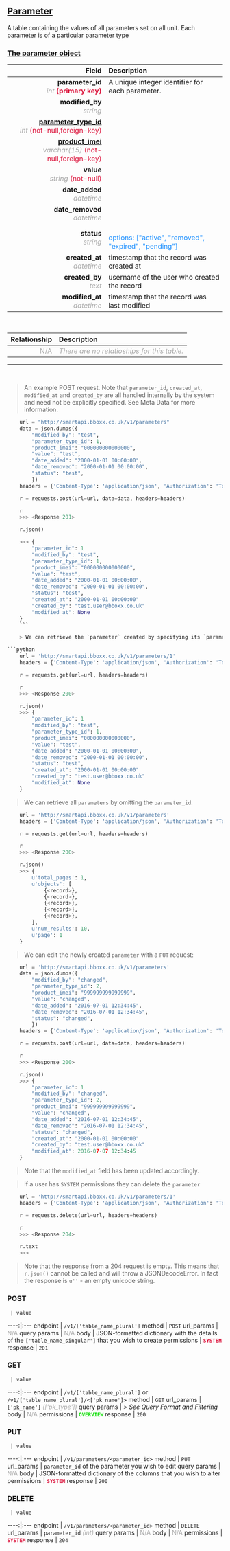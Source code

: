 ## <u>Parameter</u>
A table containing the values of all parameters set on all unit. Each parameter is of a particular parameter type


### <u>The parameter object</u>

Field | Description
------:|:------------
__parameter_id__ <br><font color="DarkGray">_int_</font> <font color="Crimson">__(primary key)__</font> | A unique integer identifier for each parameter.
__modified_by__ <br><font color="DarkGray">_string_</font> <font color="Crimson"></font> | 
__<a href="/#parameter-type">parameter_type_id</a>__ <br><font color="DarkGray">_int_</font> <font color="Crimson">(not-null,foreign-key)</font> | 
__<a href="/#product">product_imei</a>__ <br><font color="DarkGray">_varchar(15)_</font> <font color="Crimson">(not-null,foreign-key)</font> | 
__value__ <br><font color="DarkGray">_string_</font> <font color="Crimson">(not-null)</font> | 
__date_added__ <br><font color="DarkGray">_datetime_</font> <font color="Crimson"></font> | 
__date_removed__ <br><font color="DarkGray">_datetime_</font> <font color="Crimson"></font> | 
__status__ <br><font color="DarkGray">_string_</font> <font color="Crimson"></font> | <br><font color="DodgerBlue">options: ["active", "removed", "expired", "pending"]</font>
__created_at__  <br><font color="DarkGray">_datetime_</font> | timestamp that the record was created at
__created_by__  <br><font color="DarkGray">_text_</font>| username of the user who created the record
__modified_at__ <br><font color="DarkGray">_datetime_</font>| timestamp that the record was last modified


<br>

Relationship | Description
-------------:|:------------
<font color="DarkGray">N/A</font> | <font color="DarkGray">_There are no relatioships for this table._</font>

<hr>
<br>

> An example POST request. Note that `parameter_id`, `created_at`, `modified_at` and `created_by` are all handled internally by the system and need not be explicitly specified. See Meta Data for more information.

```python
    url = "http://smartapi.bboxx.co.uk/v1/parameters"
    data = json.dumps({
		"modified_by": "test",
		"parameter_type_id": 1,
		"product_imei": "000000000000000",
		"value": "test",
		"date_added": "2000-01-01 00:00:00",
		"date_removed": "2000-01-01 00:00:00",
		"status": "test",
		})
    headers = {'Content-Type': 'application/json', 'Authorization': 'Token token=' + <valid_token>}

    r = requests.post(url=url, data=data, headers=headers)

    r
    >>> <Response 201>

    r.json()

    >>> {
		"parameter_id": 1
		"modified_by": "test",
		"parameter_type_id": 1,
		"product_imei": "000000000000000",
		"value": "test",
		"date_added": "2000-01-01 00:00:00",
		"date_removed": "2000-01-01 00:00:00",
		"status": "test",
		"created_at": "2000-01-01 00:00:00"
		"created_by": "test.user@bboxx.co.uk"
		"modified_at": None
	}
    ```

    > We can retrieve the `parameter` created by specifying its `parameter_id` in the request url:

```python
    url = 'http://smartapi.bboxx.co.uk/v1/parameters/1'
    headers = {'Content-Type': 'application/json', 'Authorization': 'Token token=' + <valid_token>}

    r = requests.get(url=url, headers=headers)

    r
    >>> <Response 200>

    r.json()
    >>> {
		"parameter_id": 1
		"modified_by": "test",
		"parameter_type_id": 1,
		"product_imei": "000000000000000",
		"value": "test",
		"date_added": "2000-01-01 00:00:00",
		"date_removed": "2000-01-01 00:00:00",
		"status": "test",
		"created_at": "2000-01-01 00:00:00"
		"created_by": "test.user@bboxx.co.uk"
		"modified_at": None
	}
```

> We can retrieve all `parameters` by omitting the `parameter_id`:

```python
    url = 'http://smartapi.bboxx.co.uk/v1/parameters'
    headers = {'Content-Type': 'application/json', 'Authorization': 'Token token=' + <valid_token>}

    r = requests.get(url=url, headers=headers)

    r
    >>> <Response 200>

    r.json()
    >>> {
        u'total_pages': 1,
        u'objects': [
            {<record>},
            {<record>},
            {<record>},
            {<record>},
            {<record>},
        ],
        u'num_results': 10,
        u'page': 1
    }
```

> We can edit the newly created `parameter` with a `PUT` request:

```python
    url = 'http://smartapi.bboxx.co.uk/v1/parameters'
    data = json.dumps({
		"modified_by": "changed",
		"parameter_type_id": 2,
		"product_imei": "999999999999999",
		"value": "changed",
		"date_added": "2016-07-01 12:34:45",
		"date_removed": "2016-07-01 12:34:45",
		"status": "changed",
		})
    headers = {'Content-Type': 'application/json', 'Authorization': 'Token token=' + <valid_token>}

    r = requests.post(url=url, data=data, headers=headers)

    r
    >>> <Response 200>

    r.json()
    >>> {
		"parameter_id": 1
		"modified_by": "changed",
		"parameter_type_id": 2,
		"product_imei": "999999999999999",
		"value": "changed",
		"date_added": "2016-07-01 12:34:45",
		"date_removed": "2016-07-01 12:34:45",
		"status": "changed",
		"created_at": "2000-01-01 00:00:00"
		"created_by": "test.user@bboxx.co.uk"
		"modified_at": 2016-07-07 12:34:45
	}
```
> Note that the `modified_at` field has been updated accordingly.

> If a user has `SYSTEM` permissions they can delete the `parameter`

```python
    url = 'http://smartapi.bboxx.co.uk/v1/parameters/1'
    headers = {'Content-Type': 'application/json', 'Authorization': 'Token token=' + <valid_token>}

    r = requests.delete(url=url, headers=headers)

    r
    >>> <Response 204>

    r.text
    >>>
```
> Note that the response from a 204 request is empty. This means that `r.json()` cannot be called and will throw a JSONDecodeError. In fact the response is `u''` - an empty unicode string.



### POST
     | value
 ----:|:---
endpoint | `/v1/['table_name_plural']`
method | `POST`
url_params | <font color="DarkGray">N/A</font>
query params | <font color="DarkGray">N/A</font>
body | JSON-formatted dictionary with the details of the `['table_name_singular']` that you wish to create
permissions | <font color="Crimson">__`SYSTEM`__</font>
response | `201`

### GET
     | value
 ----:|:---
endpoint | `/v1/['table_name_plural']` or `/v1/['table_name_plural']/<['pk_name']>`
method | `GET`
url_params | `['pk_name']` <font color="DarkGray">_(['pk_type'])_</font>
query params | *> See Query Format and Filtering*
body | <font color="DarkGray">N/A</font>
permissions | <font color="Jade">__`OVERVIEW`__</font>
response | `200`

### PUT
     | value
 ----:|:---
endpoint | `/v1/parameters/<parameter_id>`
method | `PUT`
url_params | `parameter_id` of the parameter you wish to edit
query params | <font color="DarkGray">N/A</font>
body | JSON-formatted dictionary of the columns that you wish to alter
permissions | <font color="Crimson">__`SYSTEM`__</font>
response | `200`

### DELETE
     | value
 ----:|:---
endpoint | `/v1/parameters/<parameter_id>`
method | `DELETE`
url_params | `parameter_id` <font color="DarkGray">_(int)_</font>
query params | <font color="DarkGray">N/A</font>
body | <font color="DarkGray">N/A</font>
permissions | <font color="Crimson">__`SYSTEM`__</font>
response | `204`

    
